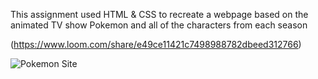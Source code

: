
This assignment used HTML & CSS to recreate a webpage based on the animated TV show Pokemon and all of the characters from each season



(https://www.loom.com/share/e49ce11421c7498988782dbeed312766)

![Pokemon Site](https://raw.githubusercontent.com/amountcastlej/Pokesite/main/pokeSite.png)

